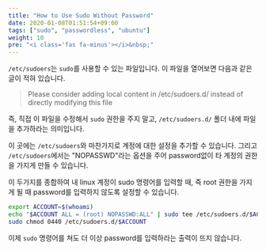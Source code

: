 ```yaml
---
title: "How to Use Sudo Without Password"
date: 2020-01-08T01:51:54+09:00
tags: ["sudo", "passwordless", "ubuntu"]
weight: 10
pre: "<i class='fas fa-minus'></i>&nbsp;"
---
```



`/etc/sudoers`는 `sudo`를 사용할 수 있는 파일입니다.
이 파일을 열어보면 다음과 같은 글이 적혀 있습니다.

> Please consider adding local content in /etc/sudoers.d/ instead of directly modifying this file

즉, 직접 이 파일을 수정해서 `sudo` 권한을 주지 말고, `/etc/sudoers.d/` 폴더 내에 파일을 추가하라는 의미입니다.

이 곳에는 `/etc/sudoers`와 마찬가지로 계정에 대한 설정을 추가할 수 있습니다.
그리고 `/etc/sudoers`에서는 "NOPASSWD"라는 옵션을 주어 password없이 타 계정의 권한을 가지게 만들 수 있습니다.

이 두가지를 종합하여 내 linux 계정이 sudo 명령어를 입력할 때, 즉 root 권한을 가지게 될 때 password를 입력하지 않도록 설정할 수 있습니다.

```bash
export ACCOUNT=$(whoami)
echo "$ACCOUNT ALL = (root) NOPASSWD:ALL" | sudo tee /etc/sudoers.d/$ACCOUNT
sudo chmod 0440 /etc/sudoers.d/$ACCOUNT
```

이제 `sudo` 명령어를 쳐도 더 이상 password를 입력하라는 출력이 뜨지 않습니다.